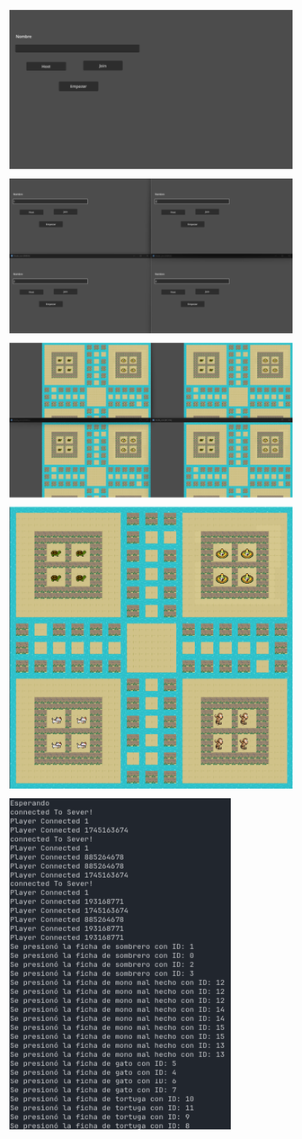 ![](https://github.com/Sark1223/LUDO_v1/blob/main/V2%3F/imagen_read/Captura%20de%20pantalla%202024-10-06%20213728.png)

![](https://github.com/Sark1223/LUDO_v1/blob/main/V2%3F/imagen_read/Captura%20de%20pantalla%202024-10-06%20213840.png)

![](https://github.com/Sark1223/LUDO_v1/blob/main/V2%3F/imagen_read/Captura%20de%20pantalla%202024-10-06%20213856.png)

![](https://github.com/Sark1223/LUDO_v1/blob/main/V2%3F/imagen_read/Captura%20de%20pantalla%202024-10-06%20213918.png)

![](https://github.com/Sark1223/LUDO_v1/blob/main/V2%3F/imagen_read/Captura%20de%20pantalla%202024-10-06%20213950.png)
